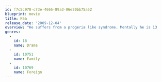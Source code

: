 ```yaml
---
id: f7c5c978-c73e-4666-89a3-06e20bb75a52
blueprint: movie
title: Paa
release_date: '2009-12-04'
overview: "He suffers from a progeria like syndrome. Mentally he is 13 but physically he looks 5 times older. In spite of his condition, Auro is a very happy boy. He lives with his mother Vidya, who is a gynaecologist. Amol is young, progressive politician. He is a man with a mission. Auro is Amol's son. Paa is a 'rare' story about a father-son, son-father relationship."
genres:
  -
    id: 18
    name: Drama
  -
    id: 10751
    name: Family
  -
    id: 10769
    name: Foreign
---
```

